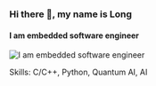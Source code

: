 ### Hi there 👋, my name is Long
#### I am embedded software engineer
![I am embedded software engineer](https://arturssmirnovs.github.io/github-profile-readme-generator/images/banner.png)


Skills: C/C++, Python, Quantum AI, AI










